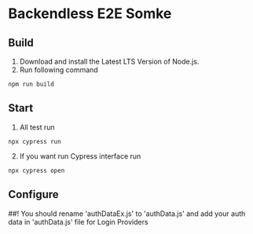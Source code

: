 # Backendless E2E Somke

## Build

1. Download and install the Latest LTS Version of Node.js.
2. Run following command
```
npm run build
```

## Start
1. All test run
```
npx cypress run
```

2. If you want run Cypress interface run
```
npx cypress open
```

## Configure
##! You should rename 'authDataEx.js' to 'authData.js' and add your auth data in 'authData.js' file for Login Providers
